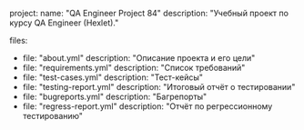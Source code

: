 project:
  name: "QA Engineer Project 84"
  description: "Учебный проект по курсу QA Engineer (Hexlet)."

files:
  - file: "about.yml"
    description: "Описание проекта и его цели"
  - file: "requirements.yml"
    description: "Список требований"
  - file: "test-cases.yml"
    description: "Тест-кейсы"
  - file: "testing-report.yml"
    description: "Итоговый отчёт о тестировании"
  - file: "bugreports.yml"
    description: "Багрепорты"
  - file: "regress-report.yml"
    description: "Отчёт по регрессионному тестированию"
